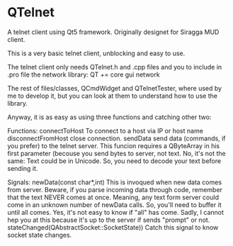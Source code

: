 # QTelnet
A telnet client using Qt5 framework. Originally designet for Siragga MUD client.

This is a very basic telnet client, unblocking and easy to use.

The telnet client only needs QTelnet.h and .cpp files and you to include in .pro
file the network library:
QT += core gui network

The rest of files/classes, QCmdWidget and QTelnetTester, where used by me to develop
it, but you can look at them to understand how to use the library.

Anyway, it is as easy as using three functions and catching other two:

Functions:
  connectToHost
    To connect to a host via IP or host name
  disconnectFromHost
    close connection.
  sendData
    send data (commands, if you prefer) to the telnet server.
    This funcion requires a QByteArray in his first parameter (becouse you send
    bytes to server, not text. No, it's not the same: Text could be in Unicode.
    So, you need to decode your text before sending it.

Signals:
  newData(const char*,int)
    This is invoqued when new data comes from server.
    Beware, if you parse incoming data through code, remember that
    the text NEVER comes at once. Meaning, any text form server could
    come in an unknown number of newData calls. So, you'll need to buffer
    it until all comes. Yes, it's not easy to know if "all" has come.
    Sadly, I cannot hep you at this because it's up to the server if
    sends "prompt" or not.
  stateChanged(QAbstractSocket::SocketState))
    Catch this signal to know socket state changes.
